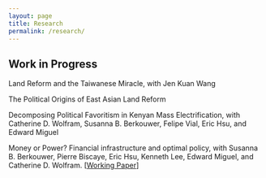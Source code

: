 ```yaml
---
layout: page
title: Research
permalink: /research/
---
```


## Work in Progress

<p><span class="sans">Land Reform and the Taiwanese Miracle</span>, with Jen Kuan Wang</p>

<p><span class="sans">The Political Origins of East Asian Land Reform</span></p>

<p><span class="sans">Decomposing Political Favoritism in Kenyan Mass Electrification</span>, with Catherine D. Wolfram, Susanna B. Berkouwer, Felipe Vial, Eric Hsu, and Edward Miguel</p>

<p><span class="sans">Money or Power? Financial infrastructure and optimal policy</span>, with Susanna B. Berkouwer, Pierre Biscaye, Eric Hsu, Kenneth Lee,  Edward Miguel, and Catherine D. Wolfram. [<a href="http://oliverwkim.com/papers/BBHKLMW_GhanaKenya.pdf">Working Paper</a>]</p>